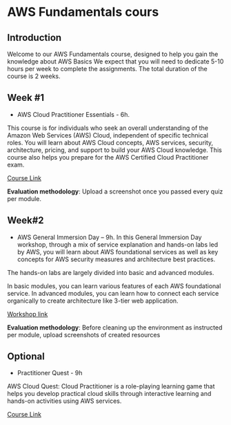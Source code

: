 # AWS Fundamentals cours

## Introduction
Welcome to our AWS Fundamentals course, designed to help you gain the knowledge about AWS Basics We expect that you will need to dedicate 5-10 hours per week to complete the assignments. The total duration of the course is 2 weeks.

## Week #1
- AWS Cloud Practitioner Essentials - 6h.

This course is for individuals who seek an overall understanding of the Amazon Web Services (AWS) Cloud, independent of specific technical roles. You will learn about AWS Cloud concepts, AWS services, security, architecture, pricing, and support to build your AWS Cloud knowledge. This course also helps you prepare for the AWS Certified Cloud Practitioner exam. 

[Course Link](https://explore.skillbuilder.aws/learn/course/internal/view/elearning/134/aws-cloud-practitioner-essentials)

**Evaluation methodology**: Upload a screenshot once you passed every quiz per module.

## Week#2
- AWS General Immersion Day – 9h.
In this General Immersion Day workshop, through a mix of service explanation and hands-on labs led by AWS, you will learn about AWS foundational services as well as key concepts for AWS security measures and architecture best practices.

The hands-on labs are largely divided into basic and advanced modules.

In basic modules, you can learn various features of each AWS foundational service. In advanced modules, you can learn how to connect each service organically to create architecture like 3-tier web application.

[Workshop link](https://catalog.workshops.aws/general-immersionday/en-US)

**Evaluation methodology**: Before cleaning up the environment as instructed per module, upload screenshots of created resources

## Optional
- Practitioner Quest - 9h 

AWS Cloud Quest: Cloud Practitioner is a role-playing learning game that helps you develop practical cloud skills through interactive learning and hands-on activities using AWS services. 

[Course Link](https://explore.skillbuilder.aws/learn/course/internal/view/elearning/11458/aws-cloud-quest-cloud-practitioner)

